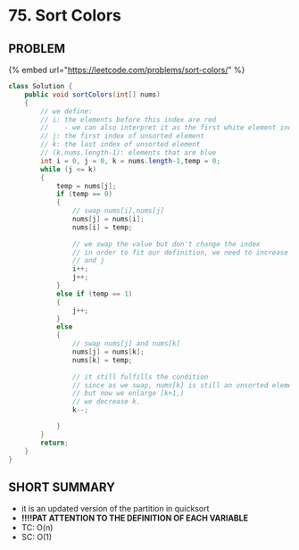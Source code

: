 # 75. Sort Colors

## PROBLEM

{% embed url="https://leetcode.com/problems/sort-colors/" %}

```java
class Solution {
    public void sortColors(int[] nums) 
    {
        // we define:
        // i: the elements before this index are red
        //    - we can also interpret it as the first white element index
        // j: the first index of unsorted element
        // k: the last index of unsorted element
        // (k,nums.length-1): elements that are blue
        int i = 0, j = 0, k = nums.length-1,temp = 0;
        while (j <= k)
        {
            temp = nums[j];
            if (temp == 0)
            {
                // swap nums[i],nums[j]
                nums[j] = nums[i];
                nums[i] = temp;
                
                // we swap the value but don't change the index
                // in order to fit our definition, we need to increase i
                // and j
                i++;
                j++;
            }
            else if (temp == 1)
            {
                j++;
            }
            else
            {
                // swap nums[j] and nums[k]
                nums[j] = nums[k];
                nums[k] = temp;
                
                // it still fulfills the condition
                // since as we swap, nums[k] is still an unsorted element
                // but now we enlarge [k+1,)
                // we decrease k.
                k--;

            }
        }
        return;
    }
}
```

## SHORT SUMMARY

* it is an updated version of the partition in quicksort
* **!!!!PAT ATTENTION TO THE DEFINITION OF EACH VARIABLE**
* TC: O(n)
* SC: O(1)
